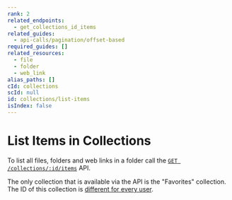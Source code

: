```yaml
---
rank: 2
related_endpoints:
  - get_collections_id_items
related_guides:
  - api-calls/pagination/offset-based
required_guides: []
related_resources:
  - file
  - folder
  - web_link
alias_paths: []
cId: collections
scId: null
id: collections/list-items
isIndex: false
---
```

# List Items in Collections

To list all files, folders and web links in a folder call the [`GET
/collections/:id/items`](e://get_collections_id_items) API.

<Samples id="get_collections_id_items">

</Samples>

<Message warning>

The only collection that is available via the API is the "Favorites"
collection. The ID of this collection is [different for every
user](g://collections/list).

</Message>
